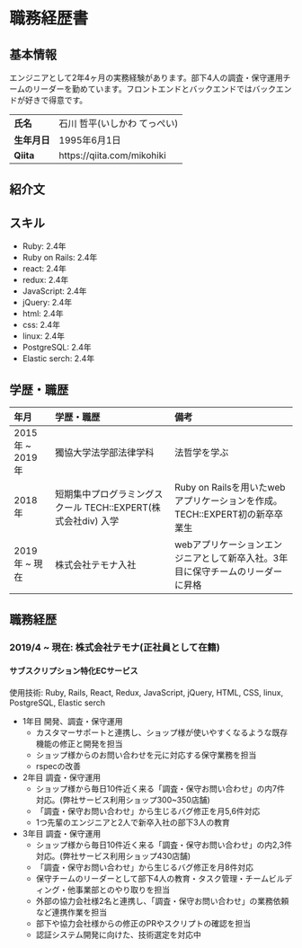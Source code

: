 # 職務経歴書
## 基本情報
エンジニアとして2年4ヶ月の実務経験があります。部下4人の調査・保守運用チームのリーダーを勤めています。フロントエンドとバックエンドではバックエンドが好きで得意です。

<table>
    <tr>
        <td><strong>氏名</strong></td>
        <td>石川 哲平(いしかわ てっぺい)</td>
    </tr>
    <tr>
        <td><strong>生年月日</strong></td>
        <td>1995年6月1日</td>
    </tr>
    <tr>
        <td><strong>Qiita</strong></td>
        <td>https://qiita.com/mikohiki</td>
    </tr>
</table>

## 紹介文
## スキル
- Ruby: 2.4年
- Ruby on Rails: 2.4年
- react: 2.4年
- redux: 2.4年
- JavaScript: 2.4年
- jQuery: 2.4年
- html: 2.4年
- css: 2.4年
- linux: 2.4年
- PostgreSQL: 2.4年
- Elastic serch: 2.4年

## 学歴・職歴

| 年月 | 学歴・職歴 | 備考 |
|:---|:---|:---|
|2015年 ~ 2019年|獨協大学法学部法律学科|法哲学を学ぶ|
|2018年|短期集中プログラミングスクール TECH::EXPERT(株式会社div) 入学|Ruby on Railsを用いたwebアプリケーションを作成。TECH::EXPERT初の新卒卒業生|
|2019年 ~ 現在|株式会社テモナ入社|webアプリケーションエンジニアとして新卒入社。3年目に保守チームのリーダーに昇格|

## 職務経歴
### 2019/4 ~ 現在: 株式会社テモナ(正社員として在籍)
#### サブスクリプション特化ECサービス
使用技術: Ruby, Rails, React, Redux, JavaScript, jQuery, HTML, CSS, linux, PostgreSQL, Elastic serch

- 1年目 開発、調査・保守運用
  - カスタマーサポートと連携し、ショップ様が使いやすくなるような既存機能の修正と開発を担当
  - ショップ様からのお問い合わせを元に対応する保守業務を担当
  - rspecの改善
- 2年目 調査・保守運用
  - ショップ様から毎日10件近く来る「調査・保守お問い合わせ」の内7件対応。(弊社サービス利用ショップ300~350店舗)
  - 「調査・保守お問い合わせ」から生じるバグ修正を月5,6件対応
  - 1つ先輩のエンジニアと2人で新卒入社の部下3人の教育
- 3年目 調査・保守運用
  - ショップ様から毎日10件近く来る「調査・保守お問い合わせ」の内2,3件対応。(弊社サービス利用ショップ430店舗)
  - 「調査・保守お問い合わせ」から生じるバグ修正を月8件対応
  - 保守チームのリーダーとして部下4人の教育・タスク管理・チームビルディング・他事業部とのやり取りを担当
  - 外部の協力会社様2名と連携し、「調査・保守お問い合わせ」の業務依頼など連携作業を担当
  - 部下や協力会社様からの修正のPRやスクリプトの確認を担当
  - 認証システム開発に向けた、技術選定を対応中